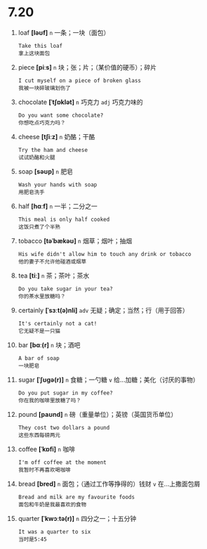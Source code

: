 # 7.20


1. loaf **[ləʊf]** `n` 一条；一块（面包）
    ```
    Take this loaf
    拿上这块面包
    ```

2. piece **[piːs]** `n` 块；张；片；（某价值的硬币）；碎片
    ```
    I cut myself on a piece of broken glass
    我被一块碎玻璃划伤了
    ```

3. chocolate **[ˈtʃɒklət]** `n` 巧克力 `adj` 巧克力味的
    ```
    Do you want some chocolate?
    你想吃点巧克力吗？
    ```

4. cheese **[tʃiːz]** `n` 奶酪；干酪
    ```
    Try the ham and cheese
    试试奶酪和火腿
    ```

5. soap **[səʊp]** `n` 肥皂
    ```
    Wash your hands with soap
    用肥皂洗手
    ```

6. half **[hɑːf]** `n` 一半；二分之一
    ```
    This meal is only half cooked
    这饭只煮了个半熟
    ```

7. tobacco **[təˈbækəʊ]** `n` 烟草；烟叶；抽烟
    ```
    His wife didn't allow him to touch any drink or tobacco
    他的妻子不允许他碰酒或烟草
    ```

8. tea **[tiː]** `n` 茶；茶叶；茶水
    ```
    Do you take sugar in your tea?
    你的茶水里放糖吗？
    ```

9. certainly **[ˈsɜːt(ə)nli]** `adv` 无疑；确定；当然；行（用于回答）
    ```
    It's certainly not a cat!
    它无疑不是一只猫
    ```

10. bar **[bɑː(r]** `n` 块；酒吧
    ```
    A bar of soap
    一块肥皂
    ```

11. sugar **[ˈʃʊɡə(r)]** `n` 食糖；一勺糖 `v` 给...加糖；美化（讨厌的事物）
    ```
    Do you put sugar in my coffee?
    你在我的咖啡里放糖了吗？
    ```

12. pound **[paʊnd]** `n` 磅（重量单位）；英镑（英国货币单位）
    ```
    They cost two dollars a pound
    这些东西每磅两元
    ```

13. coffee **[ˈkɒfi]** `n` 咖啡
    ```
    I'm off coffee at the moment
    我暂时不再喜欢喝咖啡
    ```

14. bread **[bred]** `n` 面包；（通过工作等挣得的）钱财 `v` 在...上撒面包屑
    ```
    Bread and milk are my favourite foods
    面包和牛奶是我最喜欢的食物
    ```

15. quarter **[ˈkwɔːtə(r)]** `n` 四分之一；十五分钟
    ```
    It was a quarter to six
    当时是5:45
    ```
